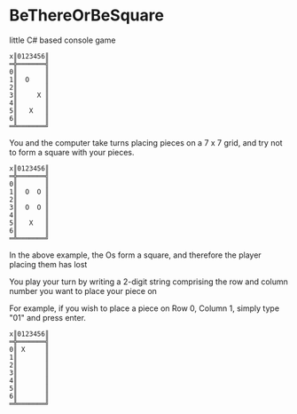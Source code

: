 # BeThereOrBeSquare

little C# based console game

    x║0123456║
    ═╬═══════╣
    0║       ║
    1║  O    ║
    2║       ║
    3║     X ║
    4║       ║
    5║   X   ║
    6║       ║
    ═╩═══════╝

You and the computer take turns placing pieces on a 7 x 7 grid, and try not to form a square with your pieces.

    x║0123456║
    ═╬═══════╣
    0║       ║
    1║  O  O ║
    2║       ║
    3║  O  O ║
    4║       ║
    5║   X   ║
    6║       ║
    ═╩═══════╝

In the above example, the Os form a square, and therefore the player placing them has lost

You play your turn by writing a 2-digit string comprising the row and column number you want to place your piece on

For example, if you wish to place a piece on Row 0, Column 1, simply type "01" and press enter.

    x║0123456║
    ═╬═══════╣
    0║ X     ║
    1║       ║
    2║       ║
    3║       ║
    4║       ║
    5║       ║
    6║       ║
    ═╩═══════╝

